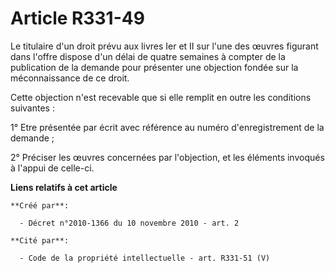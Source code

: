 # Article R331-49

Le titulaire d'un droit prévu aux livres Ier et II sur l'une des œuvres figurant dans l'offre dispose d'un délai de quatre
semaines à compter de la publication de la demande pour présenter une objection fondée sur la méconnaissance de ce droit. 

Cette objection n'est recevable que si elle remplit en outre les conditions suivantes : 

1° Etre présentée par écrit avec référence au numéro d'enregistrement de la demande ; 

2° Préciser les œuvres concernées par l'objection, et les éléments invoqués à l'appui de celle-ci.

**Liens relatifs à cet article**

	**Créé par**:

	  - Décret n°2010-1366 du 10 novembre 2010 - art. 2

	**Cité par**:

	  - Code de la propriété intellectuelle - art. R331-51 (V)
